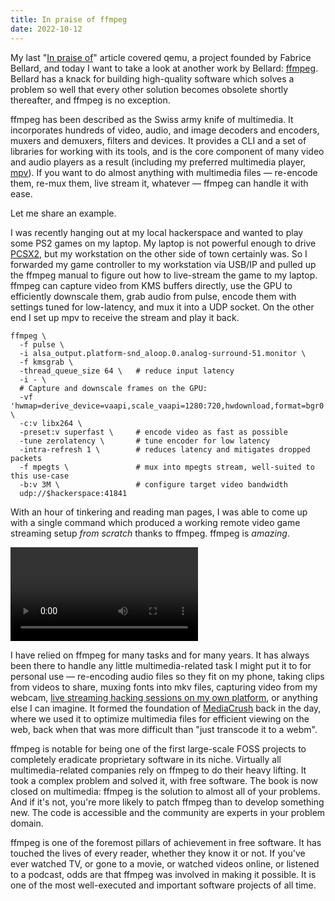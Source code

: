 ```yaml
---
title: In praise of ffmpeg
date: 2022-10-12
---
```


My last "[In praise of][0]" article covered qemu, a project founded by Fabrice
Bellard, and today I want to take a look at another work by Bellard:
[ffmpeg][1]. Bellard has a knack for building high-quality software which solves
a problem so well that every other solution becomes obsolete shortly thereafter,
and ffmpeg is no exception.

[0]: https://drewdevault.com/2022/09/02/2022-09-02-In-praise-of-qemu.html
[1]: https://ffmpeg.org

ffmpeg has been described as the Swiss army knife of multimedia. It incorporates
hundreds of video, audio, and image decoders and encoders, muxers and demuxers,
filters and devices. It provides a CLI and a set of libraries for working with
its tools, and is the core component of many video and audio players as a result
(including my preferred multimedia player, [mpv][2]). If you want to do almost
anything with multimedia files &mdash; re-encode them, re-mux them, live stream
it, whatever &mdash; ffmpeg can handle it with ease.

[2]: https://mpv.io

Let me share an example.

I was recently hanging out at my local hackerspace and wanted to play some PS2
games on my laptop. My laptop is not powerful enough to drive [PCSX2][3], but my
workstation on the other side of town certainly was. So I forwarded my game
controller to my workstation via USB/IP and pulled up the ffmpeg manual to
figure out how to live-stream the game to my laptop. ffmpeg can capture video
from KMS buffers directly, use the GPU to efficiently downscale them, grab audio
from pulse, encode them with settings tuned for low-latency, and mux it into a
UDP socket. On the other end I set up mpv to receive the stream and play it
back.

[3]: https://pcsx2.net

```
ffmpeg \
  -f pulse \
  -i alsa_output.platform-snd_aloop.0.analog-surround-51.monitor \
  -f kmsgrab \
  -thread_queue_size 64 \   # reduce input latency
  -i - \
  # Capture and downscale frames on the GPU:
  -vf 'hwmap=derive_device=vaapi,scale_vaapi=1280:720,hwdownload,format=bgr0' \
  -c:v libx264 \
  -preset:v superfast \     # encode video as fast as possible
  -tune zerolatency \       # tune encoder for low latency
  -intra-refresh 1 \        # reduces latency and mitigates dropped packets
  -f mpegts \               # mux into mpegts stream, well-suited to this use-case
  -b:v 3M \                 # configure target video bandwidth
  udp://$hackerspace:41841
```

With an hour of tinkering and reading man pages, I was able to come up with a
single command which produced a working remote video game streaming setup *from
scratch* thanks to ffmpeg. ffmpeg is *amazing*.

<video autoplay mute loop controls>
  <source src="https://mirror.drewdevault.com/ffx.webm"></source>
</video>

I have relied on ffmpeg for many tasks and for many years. It has always been
there to handle any little multimedia-related task I might put it to for
personal use &mdash; re-encoding audio files so they fit on my phone, taking
clips from videos to share, muxing fonts into mkv files, capturing video from my
webcam, [live streaming hacking sessions on my own platform][4], or anything
else I can imagine. It formed the foundation of [MediaCrush][5] back in the day,
where we used it to optimize multimedia files for efficient viewing on the web,
back when that was more difficult than "just transcode it to a webm".

[4]: https://drewdevault.com/2018/08/26/Self-hosted-livestreaming.html
[5]: https://github.com/mediacrush/mediacrush

ffmpeg is notable for being one of the first large-scale FOSS projects to
completely eradicate proprietary software in its niche. Virtually all
multimedia-related companies rely on ffmpeg to do their heavy lifting. It took a
complex problem and solved it, with free software. The book is now closed on
multimedia: ffmpeg is the solution to almost all of your problems. And if it's
not, you're more likely to patch ffmpeg than to develop something new. The code
is accessible and the community are experts in your problem domain.

ffmpeg is one of the foremost pillars of achievement in free software. It has
touched the lives of every reader, whether they know it or not. If you've ever
watched TV, or gone to a movie, or watched videos online, or listened to a
podcast, odds are that ffmpeg was involved in making it possible. It is one of
the most well-executed and important software projects of all time.
